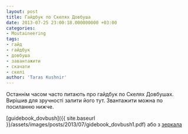 ```yaml
---
layout: post
title: Гайдбук по Скелях Довбуша
date: 2013-07-25 23:00:18.000000000 +03:00
categories:
- Moutaineering
tags:
- гайд
- гайдбук
- довбуша
- завантажити
- скачати
- скелі
author: 'Taras Kushnir'
---
```


Останнім часом часто питають про гайдбук по Скелях Довбушах. Вирішив для зручності залити його тут. Звантажити можна по посиланню нижче.

[guidebook_dovbush]({{ site.baseurl }}/assets/images/posts/2013/07/gidebook_dovbush1.pdf) або з <a title="Гайдбук по Скелях Довбуша" href="http://ge.tt/6luM5rm/v/0" target="_blank">зеркала</a>
